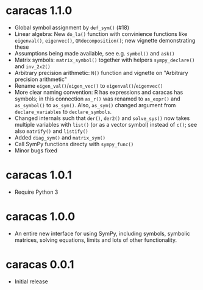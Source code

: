 # caracas 1.1.0

* Global symbol assignment by `def_sym()` (#18)
* Linear algebra: New `do_la()` function with convinience functions like `eigenval()`, `eigenvec()`, `QRdecomposition()`; new vignette demonstrating these
* Assumptions being made available, see e.g. `symbol()` and `ask()`
* Matrix symbols: `matrix_symbol()` together with helpers `sympy_declare()` and `inv_2x2()`
* Arbitrary precision arithmetic: `N()` function and vignette on 
  "Arbitrary precision arithmetic"
* Rename `eigen_val()`/`eigen_vec()` to `eigenval()`/`eigenvec()`
* More clear naming convention: R has expressions and caracas has symbols; 
  in this connection `as_r()` was renamed to `as_expr()` and 
  `as_symbol()` to `as_sym()`. Also, `as_sym()` changed argument from `declare_variables` to `declare_symbols`.
* Changed internals such that `der()`, `der2()` and `solve_sys()` now takes multiple variables with `list()` (or as a vector symbol) instead of `c()`; see also `matrify()` and `listify()`
* Added `diag_sym()` and `matrix_sym()`
* Call SymPy functions directy with `sympy_func()`
* Minor bugs fixed

# caracas 1.0.1

* Require Python 3

# caracas 1.0.0

* An entire new interface for using SymPy, including symbols, symbolic 
  matrices, solving equations, limits and lots of other functionality.

# caracas 0.0.1

* Initial release
